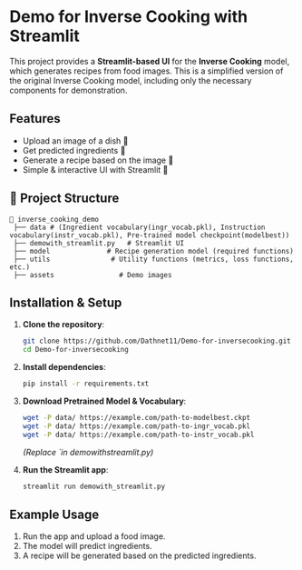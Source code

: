# Demo for Inverse Cooking with Streamlit

This project provides a **Streamlit-based UI** for the **Inverse Cooking** model, which generates recipes from food images. This is a simplified version of the original Inverse Cooking model, including only the necessary components for demonstration.

##  Features
- Upload an image of a dish 📸
- Get predicted ingredients 🥕
- Generate a recipe based on the image 🍲
- Simple & interactive UI with Streamlit 🎨

## 📂 Project Structure
```
📁 inverse_cooking_demo
 ├── data # (Ingredient vocabulary(ingr_vocab.pkl), Instruction vocabulary(instr_vocab.pkl), Pre-trained model checkpoint(modelbest))
 ├── demowith_streamlit.py   # Streamlit UI
 ├── model              # Recipe generation model (required functions)
 ├── utils               # Utility functions (metrics, loss functions, etc.)
 ├── assets                # Demo images
```

##  Installation & Setup
1. **Clone the repository**:
   ```bash
   git clone https://github.com/Dathnet11/Demo-for-inversecooking.git
   cd Demo-for-inversecooking
   ```

2. **Install dependencies**:
   ```bash
   pip install -r requirements.txt
   ```

3. **Download Pretrained Model & Vocabulary**:
   ```bash
   wget -P data/ https://example.com/path-to-modelbest.ckpt
   wget -P data/ https://example.com/path-to-ingr_vocab.pkl
   wget -P data/ https://example.com/path-to-instr_vocab.pkl
   ```
   *(Replace `in demowithstreamlit.py)*

4. **Run the Streamlit app**:
   ```bash
   streamlit run demowith_streamlit.py
   ```

## Example Usage
1. Run the app and upload a food image.
2. The model will predict ingredients.
3. A recipe will be generated based on the predicted ingredients.

